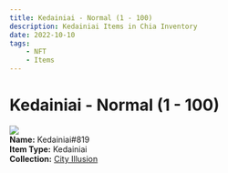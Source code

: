 ```yaml
---
title: Kedainiai - Normal (1 - 100)
description: Kedainiai Items in Chia Inventory
date: 2022-10-10
tags:
    - NFT
    - Items
---
```


# Kedainiai - Normal (1 - 100)
<div class="item_thumbnail">
<img loading="lazy" src="https://hjpsevnswi44kwfm3ipwpndobv3razv6beod4euwkwbu4z7p.arweave.net/Ol8iVbKyOcVYrNof-Z7R_uDXcQZr4JHD4SllWDTmfv4"><br/>
<div><strong>Name:</strong> Kedainiai#819</div>
<div><strong>Item Type:</strong> Kedainiai</div>
<div><strong>Collection:</strong> <a href="https://www.spacescan.io/xch/nft/collection/col1lend2dcn558km4wcwta4xnkfv3xpcmlp9kyt0m909emvfxechlyqdl5ndg">City Illusion</a></div>
</div>

